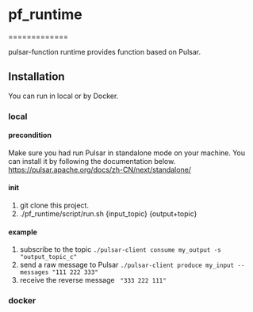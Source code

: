 # pf_runtime
=============

pulsar-function runtime provides function based on Pulsar.
 

## Installation
You can run in local or by Docker.
### local
#### precondition
Make sure you had run Pulsar in standalone mode on your machine.
You can install it by following the documentation below.
https://pulsar.apache.org/docs/zh-CN/next/standalone/
#### init 
1. git clone this project.
2. ./pf_runtime/script/run.sh {input_topic} {output+topic}
#### example
1. subscribe to the topic
`./pulsar-client consume my_output -s "output_topic_c"`
2. send a raw message to Pulsar
`./pulsar-client produce my_input --messages "111 222 333"`
3. receive the reverse message
` "333 222 111"`

### docker
